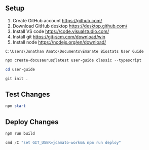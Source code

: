 ## Setup

1. Create GitHub account https://github.com/
2. Download GitHub desktop https://desktop.github.com/
3. Install VS code https://code.visualstudio.com/
4. Install git https://git-scm.com/download/win
5. Install node https://nodejs.org/en/download/

`C:\Users\Jonathan Amato\Documents\Emanate Biostats User Guide`

```powershell
npx create-docusaurus@latest user-guide classic --typescript

cd user-guide

git init .
```

## Test Changes

```powershell
npm start
```

## Deploy Changes

```powershell
npm run build

cmd /C "set GIT_USER=jcamato-work&& npm run deploy"
```
